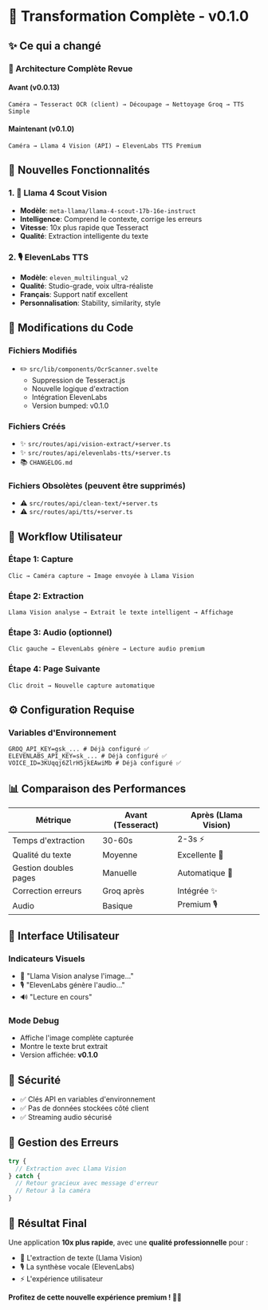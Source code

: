 # 🎉 Transformation Complète - v0.1.0

## ✨ Ce qui a changé

### 🔄 Architecture Complète Revue

#### Avant (v0.0.13)
```
Caméra → Tesseract OCR (client) → Découpage → Nettoyage Groq → TTS Simple
```

#### Maintenant (v0.1.0)
```
Caméra → Llama 4 Vision (API) → ElevenLabs TTS Premium
```

## 🚀 Nouvelles Fonctionnalités

### 1. 🤖 Llama 4 Scout Vision
- **Modèle**: `meta-llama/llama-4-scout-17b-16e-instruct`
- **Intelligence**: Comprend le contexte, corrige les erreurs
- **Vitesse**: 10x plus rapide que Tesseract
- **Qualité**: Extraction intelligente du texte

### 2. 🎙️ ElevenLabs TTS
- **Modèle**: `eleven_multilingual_v2`
- **Qualité**: Studio-grade, voix ultra-réaliste
- **Français**: Support natif excellent
- **Personnalisation**: Stability, similarity, style

## 📝 Modifications du Code

### Fichiers Modifiés
- ✏️ `src/lib/components/OcrScanner.svelte`
  - Suppression de Tesseract.js
  - Nouvelle logique d'extraction
  - Intégration ElevenLabs
  - Version bumped: v0.1.0

### Fichiers Créés
- ✨ `src/routes/api/vision-extract/+server.ts`
- ✨ `src/routes/api/elevenlabs-tts/+server.ts`
- 📚 `CHANGELOG.md`

### Fichiers Obsolètes (peuvent être supprimés)
- ⚠️ `src/routes/api/clean-text/+server.ts`
- ⚠️ `src/routes/api/tts/+server.ts`

## 🎯 Workflow Utilisateur

### Étape 1: Capture
```
Clic → Caméra capture → Image envoyée à Llama Vision
```

### Étape 2: Extraction
```
Llama Vision analyse → Extrait le texte intelligent → Affichage
```

### Étape 3: Audio (optionnel)
```
Clic gauche → ElevenLabs génère → Lecture audio premium
```

### Étape 4: Page Suivante
```
Clic droit → Nouvelle capture automatique
```

## ⚙️ Configuration Requise

### Variables d'Environnement
```env
GROQ_API_KEY=gsk_... # Déjà configuré ✅
ELEVENLABS_API_KEY=sk_... # Déjà configuré ✅
VOICE_ID=3KUqqj6ZlrH5jkEAwiMb # Déjà configuré ✅
```

## 📊 Comparaison des Performances

| Métrique | Avant (Tesseract) | Après (Llama Vision) |
|----------|------------------|----------------------|
| Temps d'extraction | 30-60s | 2-3s ⚡ |
| Qualité du texte | Moyenne | Excellente 🌟 |
| Gestion doubles pages | Manuelle | Automatique 🤖 |
| Correction erreurs | Groq après | Intégrée ✨ |
| Audio | Basique | Premium 🎙️ |

## 🎨 Interface Utilisateur

### Indicateurs Visuels
- 🤖 "Llama Vision analyse l'image..."
- 🎙️ "ElevenLabs génère l'audio..."
- 🔊 "Lecture en cours"

### Mode Debug
- Affiche l'image complète capturée
- Montre le texte brut extrait
- Version affichée: **v0.1.0**

## 🔐 Sécurité

- ✅ Clés API en variables d'environnement
- ✅ Pas de données stockées côté client
- ✅ Streaming audio sécurisé

## 🐛 Gestion des Erreurs

```typescript
try {
  // Extraction avec Llama Vision
} catch {
  // Retour gracieux avec message d'erreur
  // Retour à la caméra
}
```

## 🎉 Résultat Final

Une application **10x plus rapide**, avec une **qualité professionnelle** pour :
- 📖 L'extraction de texte (Llama Vision)
- 🎙️ La synthèse vocale (ElevenLabs)
- ⚡ L'expérience utilisateur

**Profitez de cette nouvelle expérience premium ! 🚀✨**
